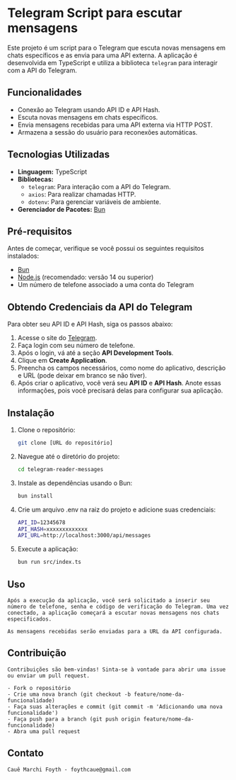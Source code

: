 # Telegram Script para escutar mensagens

Este projeto é um script para o Telegram que escuta novas mensagens em chats específicos e as envia para uma API externa. A aplicação é desenvolvida em TypeScript e utiliza a biblioteca `telegram` para interagir com a API do Telegram.

## Funcionalidades

- Conexão ao Telegram usando API ID e API Hash.
- Escuta novas mensagens em chats específicos.
- Envia mensagens recebidas para uma API externa via HTTP POST.
- Armazena a sessão do usuário para reconexões automáticas.

## Tecnologias Utilizadas

- **Linguagem:** TypeScript
- **Bibliotecas:** 
  - `telegram`: Para interação com a API do Telegram.
  - `axios`: Para realizar chamadas HTTP.
  - `dotenv`: Para gerenciar variáveis de ambiente.
- **Gerenciador de Pacotes:** [Bun](https://bun.sh/)

## Pré-requisitos

Antes de começar, verifique se você possui os seguintes requisitos instalados:

- [Bun](https://bun.sh/)
- [Node.js](https://nodejs.org/) (recomendado: versão 14 ou superior)
- Um número de telefone associado a uma conta do Telegram

## Obtendo Credenciais da API do Telegram

Para obter seu API ID e API Hash, siga os passos abaixo:

1. Acesse o site do [Telegram](https://my.telegram.org).
2. Faça login com seu número de telefone.
3. Após o login, vá até a seção **API Development Tools**.
4. Clique em **Create Application**.
5. Preencha os campos necessários, como nome do aplicativo, descrição e URL (pode deixar em branco se não tiver).
6. Após criar o aplicativo, você verá seu **API ID** e **API Hash**. Anote essas informações, pois você precisará delas para configurar sua aplicação.

## Instalação

1. Clone o repositório:

   ```bash
   git clone [URL do repositório]

2. Navegue até o diretório do projeto:
    ```bash
   cd telegram-reader-messages

3. Instale as dependências usando o Bun:
    ```bash
   bun install

4. Crie um arquivo .env na raiz do projeto e adicione suas credenciais:
    ```bash
    API_ID=12345678
    API_HASH=xxxxxxxxxxxxx
    API_URL=http://localhost:3000/api/messages

5. Execute a aplicação:
    ```bash
    bun run src/index.ts

## Uso
    Após a execução da aplicação, você será solicitado a inserir seu número de telefone, senha e código de verificação do Telegram. Uma vez conectado, a aplicação começará a escutar novas mensagens nos chats especificados.

    As mensagens recebidas serão enviadas para a URL da API configurada.

## Contribuição
    Contribuições são bem-vindas! Sinta-se à vontade para abrir uma issue ou enviar um pull request.

    - Fork o repositório
    - Crie uma nova branch (git checkout -b feature/nome-da-funcionalidade)
    - Faça suas alterações e commit (git commit -m 'Adicionando uma nova funcionalidade')
    - Faça push para a branch (git push origin feature/nome-da-funcionalidade)
    - Abra uma pull request

## Contato
    Cauê Marchi Foyth - foythcaue@gmail.com